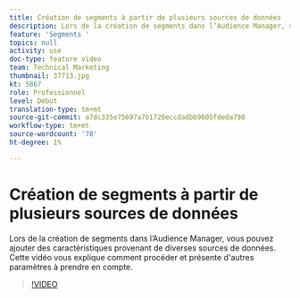 ```yaml
---
title: Création de segments à partir de plusieurs sources de données
description: Lors de la création de segments dans l’Audience Manager, vous pouvez ajouter des caractéristiques provenant de diverses sources de données. Cette vidéo vous explique comment procéder et présente d'autres paramètres à prendre en compte.
feature: 'Segments '
topics: null
activity: use
doc-type: feature video
team: Technical Marketing
thumbnail: 37713.jpg
kt: 5867
role: Professionnel
level: Début
translation-type: tm+mt
source-git-commit: a7dc335e75697a7b1720eccdadbb9605fdeda798
workflow-type: tm+mt
source-wordcount: '78'
ht-degree: 1%

---
```



# Création de segments à partir de plusieurs sources de données

Lors de la création de segments dans l’Audience Manager, vous pouvez ajouter des caractéristiques provenant de diverses sources de données. Cette vidéo vous explique comment procéder et présente d&#39;autres paramètres à prendre en compte.

>[!VIDEO](https://video.tv.adobe.com/v/37713/?quality=12&learn=on)
